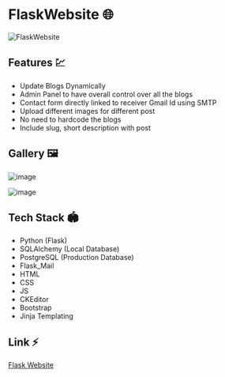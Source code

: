 # FlaskWebsite 🌐

![FlaskWebsite](https://socialify.git.ci/kaustubhgupta/FlaskWebsite/image?description=1&language=1&owner=1&pattern=Circuit%20Board&theme=Light)

## Features 💹
- Update Blogs Dynamically
- Admin Panel to have overall control over all the blogs
- Contact form directly linked to receiver Gmail Id using SMTP
- Upload different images for different post
- No need to hardcode the blogs 
- Include slug, short description with post

## Gallery 🖼

![image](https://user-images.githubusercontent.com/43691873/132037878-7d9e4341-341a-42ef-b097-00c3f7d92821.png)

![image](https://user-images.githubusercontent.com/43691873/132037936-65563d40-ca47-44cf-a3e3-fe6b1e304e20.png)

## Tech Stack 🏟
- Python (Flask)
- SQLAlchemy (Local Database)
- PostgreSQL (Production Database)
- Flask_Mail 
- HTML
- CSS
- JS
- CKEditor
- Bootstrap
- Jinja Templating

## Link ⚡
[Flask Website](https://flaskwebsitev1.herokuapp.com/)
